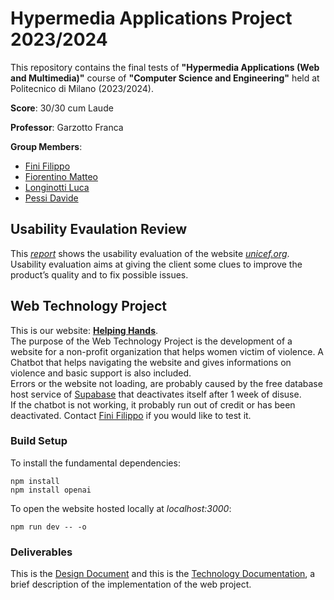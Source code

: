 # Hypermedia Applications Project 2023/2024

This repository contains the final tests of **"Hypermedia Applications (Web and Multimedia)"** course of **"Computer Science and Engineering"** held at Politecnico di Milano (2023/2024).

**Score**: 30/30 cum Laude

**Professor**: Garzotto Franca

**Group Members**:

- [Fini Filippo](https://github.com/filippofini)
- [Fiorentino Matteo](https://github.com/TheKingOjama)
- [Longinotti Luca](https://github.com/LucaLonginotti)
- [Pessi Davide](https://github.com/DavidePessi)

## Usability Evaulation Review

This [_report_](https://github.com/filippofini/hypermedia-project-2024/blob/c485735530e3f373cb22bebca15c00d3d2fdeb62/Usability%20Project/Usabilty%20Report.pdf) shows the usability evaluation of the website [_unicef.org_](https://www.unicef.org/).\
Usability evaluation aims at giving the client some clues to improve the product’s quality and to fix possible issues.

## Web Technology Project

This is our website: [**Helping Hands**](https://hypermedia-project-2024.vercel.app/).\
The purpose of the Web Technology Project is the development of a website for a non-profit organization that helps women victim of violence. A Chatbot that helps navigating the website and gives informations on violence and basic support is also included.\
Errors or the website not loading, are probably caused by the free database host service of [Supabase](https://supabase.com/) that deactivates itself after 1 week of disuse.\
If the chatbot is not working, it probably run out of credit or has been deactivated. Contact [Fini Filippo](https://github.com/filippofini) if you would like to test it.

### Build Setup

To install the fundamental dependencies:

```
npm install
npm install openai
```

To open the website hosted locally at _localhost:3000_:

```
npm run dev -- -o
```

### Deliverables

This is the [Design Document](https://github.com/filippofini/hypermedia-project-2024/blob/c485735530e3f373cb22bebca15c00d3d2fdeb62/website/documentation/Design%20Report.pdf) and this is the [Technology Documentation](https://github.com/filippofini/hypermedia-project-2024/blob/c485735530e3f373cb22bebca15c00d3d2fdeb62/website/documentation/Technology%20Report.pdf), a brief description of the implementation of the web project.
